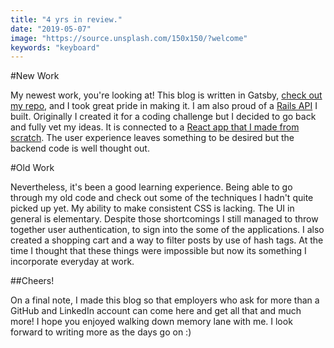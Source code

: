 ```yaml
---
title: "4 yrs in review."
date: "2019-05-07"
image: "https://source.unsplash.com/150x150/?welcome"
keywords: "keyboard"
---
```


#New Work

My newest work, you're looking at! This blog is written in Gatsby, [check out my repo](https://github.com/alexanderames/gatsbyBlog), and I took great pride in making it. I am also proud of a [Rails API](https://github.com/alexanderames/bcc-api) I built. Originally I created it for a coding challenge but I decided to go back and fully vet my ideas. It is connected to a [React app that I made from scratch](https://github.com/alexanderames/bcc). The user experience leaves something to be desired but the backend code is well thought out.

#Old Work

Nevertheless, it's been a good learning experience. Being able to go through my old code and check out some of the  techniques I hadn't quite picked up yet. My ability to make consistent CSS is lacking. The UI in general is elementary. Despite those shortcomings I still managed to throw together user authentication, to sign into the some of the applications. I also created a shopping cart and a way to filter posts by use of hash tags. At the time I thought that these things were impossible but now its something I incorporate everyday at work.

##Cheers!

On a final note, I made this blog so that employers who ask for more than a GitHub and LinkedIn account can come here and get all that and much more! I hope you enjoyed walking down memory lane with me. I look forward to writing more as the days go on :)
